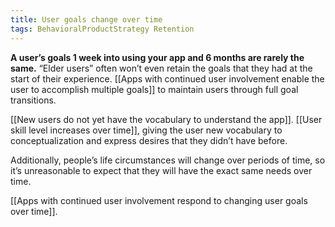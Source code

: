 ```yaml
---
title: User goals change over time
tags: BehavioralProductStrategy Retention
---
```

**A user’s goals 1 week into using your app and 6 months are rarely the same.** “Elder users” often won’t even retain the goals that they had at the start of their experience. [[Apps with continued user involvement enable the user to accomplish multiple goals]] to maintain users through full goal transitions.

[[New users do not yet have the vocabulary to understand the app]]. [[User skill level increases over time]], giving the user new vocabulary to conceptualization and express desires that they didn’t have before.

Additionally, people’s life circumstances will change over periods of time, so it’s unreasonable to expect that they will have the exact same needs over time.

[[Apps with continued user involvement respond to changing user goals over time]].